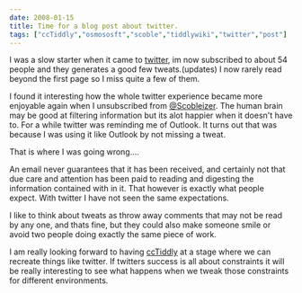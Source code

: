 ```yaml
---
date: 2008-01-15
title: Time for a blog post about twitter.
tags: ["ccTiddly","osmososft","scoble","tiddlywiki","twitter","post"]
---
```

I was a slow starter when it came to [twitter](http://www.twitter.com "Twiter"), im now subscribed to about 54 people and they generates a good few tweats.(updates) I now rarely read beyond the first page so I miss quite a few of them.  
  
I found it interesting how the whole twitter experience became more enjoyable again when I unsubscribed from [@Scobleizer](http://twitter.com/Scobleizer "@Scobleizer"). The human brain may be good at filtering information but its alot happier when it doesn't have to. For a while twitter was reminding me of Outlook. It turns out that was because I was using it like Outlook by not missing a tweat.  
  
That is where I was going wrong....  
  
An email never guarantees that it has been received, and certainly not that due care and attention has been paid to reading and digesting the information contained with in it. That however is exactly what people expect. With twitter I have not seen the same expectations.  
  
I like to think about tweats as throw away comments that may not be read by any one, and thats fine, but they could also make someone smile or avoid two people doing exactly the same piece of work.  
  
I am really looking forward to having [ccTiddly](http://tiddlywiki.org/wiki/CcTiddly "ccTiddly") at a stage where we can recreate things like twitter. If twitters success is all about constraints it will be really interesting to see what happens when we tweak those constraints for different environments.

        